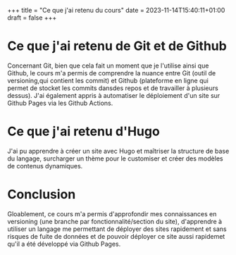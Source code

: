 +++
title = "Ce que j'ai retenu du cours"
date = 2023-11-14T15:40:11+01:00
draft = false
+++


# Ce que j'ai retenu de Git et de Github

Concernant Git, bien que cela fait un moment que je l'utilise ainsi que Github, le cours m'a permis de comprendre la nuance entre Git (outil de versioning,qui contient les commit) et Github (plateforme en ligne qui permet de stocket les commits dansdes repos et de travailler à plusieurs dessus). J'ai également appris à automatiser le déploiement d'un site sur Github Pages via les Github Actions. 

# Ce que j'ai retenu d'Hugo

J'ai pu apprendre à créer un site avec Hugo et maîtriser la structure de base du langage, surcharger un thème pour le customiser et créer des modèles de contenus dynamiques. 

# Conclusion

Gloablement, ce cours m'a permis d'approfondir mes connaissances en versioning (une branche par fonctionnalité/section du site), d'apprendre à utiliser un langage me permettant de déployer des sites rapidement et sans risques de fuite de données et de pouvoir déployer ce site aussi rapidemet qu'il a été développé via Github Pages.